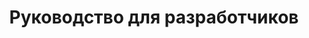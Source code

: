 ---
title: Руководство для разработчиков
type: docs
weight: 20
url: /ru/nodejs-java/developer-guide/
---